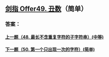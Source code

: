 ## [ 剑指 Offer49. 丑数](https://leetcode-cn.com/problems/merge-two-sorted-lists/)（简单）





### 答案：



#### [上一题（48. 最长不含重复字符的子字符串）(中等)](https://github.com/sdwwld/leetCode/blob/master/src/main/java/com/wld/java/offer/剑指Offer48.md)

#### [下一题（50. 第一个只出现一次的字符）(简单)](https://github.com/sdwwld/leetCode/blob/master/src/main/java/com/wld/java/offer/剑指Offer50.md)